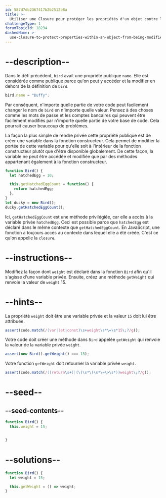 ```yaml
---
id: 587d7db2367417b2b2512b8a
title: >-
  Utiliser une Closure pour protéger les propriétés d'un objet contre les modifications externes
challengeType: 1
forumTopicId: 18234
dashedName: >-
  use-closure-to-protect-properties-within-an-object-from-being-modified-externally
---
```


# --description--

Dans le défi précédent, `bird` avait une propriété publique `name`. Elle est considérée comme publique parce qu'on peut y accéder et la modifier en dehors de la définition de `bird`.

```js
bird.name = "Duffy";
```

Par conséquent, n'importe quelle partie de votre code peut facilement changer le nom de `bird` en n'importe quelle valeur. Pensez à des choses comme les mots de passe et les comptes bancaires qui peuvent être facilement modifiés par n'importe quelle partie de votre base de code. Cela pourrait causer beaucoup de problèmes.

La façon la plus simple de rendre privée cette propriété publique est de créer une variable dans la fonction constructeur. Cela permet de modifier la portée de cette variable pour qu'elle soit à l'intérieur de la fonction constructeur plutôt que d'être disponible globalement. De cette façon, la variable ne peut être accédée et modifiée que par des méthodes appartenant également à la fonction constructeur.

```js
function Bird() {
  let hatchedEgg = 10;

  this.getHatchedEggCount = function() { 
    return hatchedEgg;
  };
}
let ducky = new Bird();
ducky.getHatchedEggCount();
```

Ici, `getHatchedEggCount` est une méthode privilégiée, car elle a accès à la variable privée `hatchedEgg`. Ceci est possible parce que `hatchedEgg` est déclaré dans le même contexte que `getHatchedEggCount`. En JavaScript, une fonction a toujours accès au contexte dans lequel elle a été créée. C'est ce qu'on appelle la `closure`.

# --instructions--

Modifiez la façon dont `weight` est déclaré dans la fonction `Bird` afin qu'il s'agisse d'une variable privée. Ensuite, créez une méthode `getWeight` qui renvoie la valeur de `weight` 15.

# --hints--

La propriété `weight` doit être une variable privée et la valeur `15` doit lui être attribuée.

```js
assert(code.match(/(var|let|const)\s+weight\s*\=\s*15\;?/g));
```

Votre code doit créer une méthode dans `Bird` appelée `getWeight` qui renvoie la valeur de la variable privée `weight`.

```js
assert(new Bird().getWeight() === 15);
```

Votre fonction `getWeight` doit retourner la variable privée `weight`.

```js
assert(code.match(/((return\s+)|(\(\s*\)\s*\=\>\s*))weight\;?/g));
```

# --seed--

## --seed-contents--

```js
function Bird() {
  this.weight = 15;


}
```

# --solutions--

```js
function Bird() {
  let weight = 15;

  this.getWeight = () => weight;
}
```
